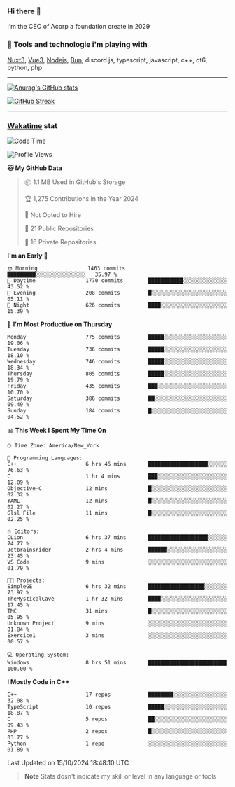 ### Hi there 👋

i'm the CEO of Acorp a foundation create in 2029  

### 🧰 Tools and technologie i'm playing with

[Nuxt3](https://nuxt.com), [Vue3](https://vuejs.org/), [Nodejs](https://nodejs.org), [Bun](https://bun.sh/), discord.js, typescript, javascript, c++, qt6, python, php

---

[![Anurag's GitHub stats](https://github-readme-stats.vercel.app/api?username=ackimixs&show_icons=true&theme=github_dark&count_private=true)](https://www.ackimixs.xyz)

[![GitHub Streak](https://github-readme-streak-stats.herokuapp.com?user=Ackimixs&theme=github-dark-blue&date_format=j%20M%5B%20Y%5D&mode=weekly)](https://git.io/streak-stats)

---
 
 ### [Wakatime](https://wakatime.com/) stat

<!--START_SECTION:waka-->
![Code Time](http://img.shields.io/badge/Code%20Time-1%2C293%20hrs%2023%20mins-blue)

![Profile Views](http://img.shields.io/badge/Profile%20Views-0-blue)

**🐱 My GitHub Data** 

> 📦 1.1 MB Used in GitHub's Storage 
 > 
> 🏆 1,275 Contributions in the Year 2024
 > 
> 🚫 Not Opted to Hire
 > 
> 📜 21 Public Repositories 
 > 
> 🔑 16 Private Repositories 
 > 
**I'm an Early 🐤** 

```text
🌞 Morning                1463 commits        █████████░░░░░░░░░░░░░░░░   35.97 % 
🌆 Daytime                1770 commits        ███████████░░░░░░░░░░░░░░   43.52 % 
🌃 Evening                208 commits         █░░░░░░░░░░░░░░░░░░░░░░░░   05.11 % 
🌙 Night                  626 commits         ████░░░░░░░░░░░░░░░░░░░░░   15.39 % 
```
📅 **I'm Most Productive on Thursday** 

```text
Monday                   775 commits         █████░░░░░░░░░░░░░░░░░░░░   19.06 % 
Tuesday                  736 commits         █████░░░░░░░░░░░░░░░░░░░░   18.10 % 
Wednesday                746 commits         █████░░░░░░░░░░░░░░░░░░░░   18.34 % 
Thursday                 805 commits         █████░░░░░░░░░░░░░░░░░░░░   19.79 % 
Friday                   435 commits         ███░░░░░░░░░░░░░░░░░░░░░░   10.70 % 
Saturday                 386 commits         ██░░░░░░░░░░░░░░░░░░░░░░░   09.49 % 
Sunday                   184 commits         █░░░░░░░░░░░░░░░░░░░░░░░░   04.52 % 
```


📊 **This Week I Spent My Time On** 

```text
🕑︎ Time Zone: America/New_York

💬 Programming Languages: 
C++                      6 hrs 46 mins       ███████████████████░░░░░░   76.63 % 
C                        1 hr 4 mins         ███░░░░░░░░░░░░░░░░░░░░░░   12.09 % 
Objective-C              12 mins             █░░░░░░░░░░░░░░░░░░░░░░░░   02.32 % 
YAML                     12 mins             █░░░░░░░░░░░░░░░░░░░░░░░░   02.27 % 
Glsl File                11 mins             █░░░░░░░░░░░░░░░░░░░░░░░░   02.25 % 

🔥 Editors: 
CLion                    6 hrs 37 mins       ███████████████████░░░░░░   74.77 % 
Jetbrainsrider           2 hrs 4 mins        ██████░░░░░░░░░░░░░░░░░░░   23.45 % 
VS Code                  9 mins              ░░░░░░░░░░░░░░░░░░░░░░░░░   01.79 % 

🐱‍💻 Projects: 
SimpleGE                 6 hrs 32 mins       ██████████████████░░░░░░░   73.97 % 
TheMysticalCave          1 hr 32 mins        ████░░░░░░░░░░░░░░░░░░░░░   17.45 % 
TMC                      31 mins             █░░░░░░░░░░░░░░░░░░░░░░░░   05.95 % 
Unknown Project          9 mins              ░░░░░░░░░░░░░░░░░░░░░░░░░   01.84 % 
Exercice1                3 mins              ░░░░░░░░░░░░░░░░░░░░░░░░░   00.57 % 

💻 Operating System: 
Windows                  8 hrs 51 mins       █████████████████████████   100.00 % 
```

**I Mostly Code in C++** 

```text
C++                      17 repos            ████████░░░░░░░░░░░░░░░░░   32.08 % 
TypeScript               10 repos            █████░░░░░░░░░░░░░░░░░░░░   18.87 % 
C                        5 repos             ██░░░░░░░░░░░░░░░░░░░░░░░   09.43 % 
PHP                      2 repos             █░░░░░░░░░░░░░░░░░░░░░░░░   03.77 % 
Python                   1 repo              ░░░░░░░░░░░░░░░░░░░░░░░░░   01.89 % 
```




 Last Updated on 15/10/2024 18:48:10 UTC
<!--END_SECTION:waka-->

> **Note**
> Stats dosn't indicate my skill or level in any language or tools
